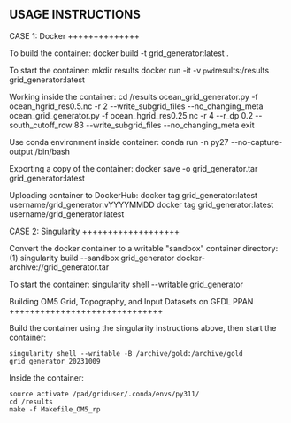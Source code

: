 USAGE INSTRUCTIONS
--------------------------------------------

CASE 1: Docker
++++++++++++++

To build the container:
    docker build -t grid_generator:latest .

To start the container:
    mkdir results
    docker run -it -v `pwd`results:/results grid_generator:latest

Working inside the container:
    cd /results
    ocean_grid_generator.py -f ocean_hgrid_res0.5.nc -r 2 --write_subgrid_files --no_changing_meta
    ocean_grid_generator.py -f ocean_hgrid_res0.25.nc -r 4 --r_dp 0.2 --south_cutoff_row 83 --write_subgrid_files --no_changing_meta
    exit

Use conda environment inside container:
    conda run -n py27 --no-capture-output /bin/bash

Exporting a copy of the container: 
    docker save -o grid_generator.tar grid_generator:latest

Uploading container to DockerHub:
    docker tag grid_generator:latest username/grid_generator:vYYYYMMDD
    docker tag grid_generator:latest username/grid_generator:latest


CASE 2: Singularity
+++++++++++++++++++

Convert the docker container to a writable "sandbox" container directory:
    (1)  singularity build --sandbox grid_generator docker-archive://grid_generator.tar

To start the container:
    singularity shell --writable grid_generator


Building OM5 Grid, Topography, and Input Datasets on GFDL PPAN
++++++++++++++++++++++++++++++

Build the container using the singularity instructions above, then start the container:

    singularity shell --writable -B /archive/gold:/archive/gold grid_generator_20231009

Inside the container:

    source activate /pad/griduser/.conda/envs/py311/
    cd /results
    make -f Makefile_OM5_rp
